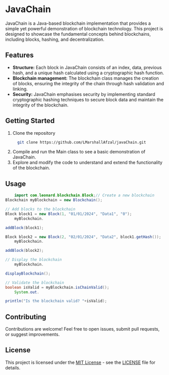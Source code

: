 # JavaChain #

JavaChain is a Java-based blockchain implementation that provides
a simple yet powerful demonstration of blockchain technology. This 
project is designed to showcase the fundamental concepts behind 
blockchains, including blocks, hashing, and decentralization.

## Features ##

- **Structure:** Each block in JavaChain consists of an index, data,
previous hash, and a unique hash calculated using a cryptographic hash function.
- **Blockchain management:** The blockchain class manages the creation of blocks,
ensuring the integrity of the chain through hash validation and linking.
- **Security:** JavaChain emphasises security by implementing standard cryptographic
hashing techniques to secure block data and maintain the integrity of the blockchain.

## Getting Started ##

1. Clone the repository
    ```bash
      git clone https://github.com/LMarshallAfzal/javaChain.git
    ```
2. Compile and run the Main class to see a basic demonstration of JavaChain.
3. Explore and modify the code to understand and extend the functionality of 
the blockchain.

## Usage ##

```java
    import com.leonard.blockchain.Block;// Create a new blockchain
Blockchain myBlockchain = new Blockchain();

// Add blocks to the blockchain
Block block1 = new Block(1, "01/01/2024", "Data1", "0");
    myBlockchain.

addBlock(block1);

Block block2 = new Block(2, "02/01/2024", "Data2", block1.getHash());
    myBlockchain.

addBlock(block2);

// Display the blockchain
    myBlockchain.

displayBlockchain();

// Validate the blockchain
boolean isValid = myBlockchain.isChainValid();
    System.out.

println("Is the blockchain valid? "+isValid);
```

## Contributing ##

Contributions are welcome! Feel free to open issues, submit pull requests, or
suggest improvements.

## License ##

This project is licensed under the [MIT License](LICENSE) - see the [LICENSE](LICENSE) file for details.